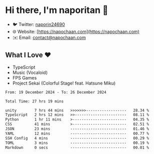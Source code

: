 # Hi there, I'm naporitan 👋

- 🐦 Twitter: [naporin24690](https://twitter.com/naporin24690)
- 🌐 Website: [https://napochaan.com](https://napochaan.com)
- ✉️ Email: [contact@napochaan.com](mailto:contact@napochaan.com)

## What I Love ❤️
- TypeScript
- Music (Vocaloid)
- FPS Games
- Project Sekai (Colorful Stage! feat. Hatsune Miku)

<!--START_SECTION:waka-->

```txt
From: 19 December 2024 - To: 26 December 2024

Total Time: 27 hrs 19 mins

unity        7 hrs 44 mins   >>>>>>>------------------   28.34 %
TypeScript   2 hrs 12 mins   >>-----------------------   08.11 %
Python       1 hr 11 mins    >------------------------   04.35 %
CSS          41 mins         >------------------------   02.51 %
JSON         23 mins         -------------------------   01.46 %
YAML         12 mins         -------------------------   00.77 %
SSH Config   4 mins          -------------------------   00.29 %
TOML         3 mins          -------------------------   00.19 %
Markdown     0 secs          -------------------------   00.01 %
```

<!--END_SECTION:waka-->

